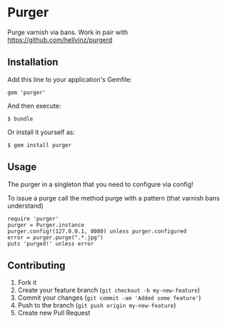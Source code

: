 # Purger

Purge varnish via bans. Work in pair with https://github.com/hellvinz/purgerd

## Installation

Add this line to your application's Gemfile:

    gem 'purger'

And then execute:

    $ bundle

Or install it yourself as:

    $ gem install purger

## Usage

The purger in a singleton that you need to configure via config!

To issue a purge call the method purge with a pattern (that varnish bans understand)

```
require 'purger'
purger = Purger.instance
purger.config!(127.0.0.1, 8080) unless purger.configured
error = purger.purge(".*.jpg")
puts 'purged!' unless error
```

## Contributing

1. Fork it
2. Create your feature branch (`git checkout -b my-new-feature`)
3. Commit your changes (`git commit -am 'Added some feature'`)
4. Push to the branch (`git push origin my-new-feature`)
5. Create new Pull Request
